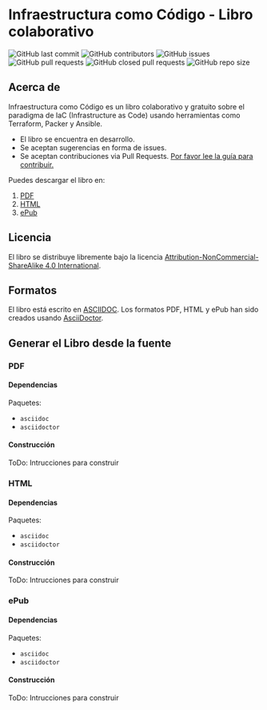 

# Infraestructura como Código - Libro colaborativo

![GitHub last commit](https://img.shields.io/github/last-commit/gnuowned/iac-libro) ![GitHub contributors](https://img.shields.io/github/contributors/gnuowned/iac-libro?style=plastic) ![GitHub issues](https://img.shields.io/github/issues/gnuowned/iac-libro) ![GitHub pull requests](https://img.shields.io/github/issues-pr-raw/gnuowned/iac-libro) ![GitHub closed pull requests](https://img.shields.io/github/issues-pr-closed-raw/gnuowned/iac-libro) ![GitHub repo size](https://img.shields.io/github/repo-size/gnuowned/iac-libro)
## Acerca de ##

Infraestructura como Código es un libro colaborativo y gratuito sobre el paradigma de IaC (Infrastructure as Code) usando herramientas como Terraform, Packer y Ansible.

 - El libro se encuentra en desarrollo.
 - Se aceptan sugerencias en forma de issues. 
 - Se aceptan contribuciones via Pull Requests. [Por favor lee la guía para contribuir.](Contributing.md)

Puedes descargar el libro en:

 1.  [PDF](https://example.com)
 2.  [HTML](https://example.com)
 1.  [ePub](https://example.com)


## Licencia ##
El libro se distribuye libremente bajo la licencia [Attribution-NonCommercial-ShareAlike 4.0 International](<http://creativecommons.org/licenses/by-nc-sa/4.0/>).

## Formatos ##
El libro está escrito en [ASCIIDOC](https://asciidoc.org/). Los formatos PDF, HTML y ePub  han sido creados usando [AsciiDoctor](https://asciidoctor.org/).


## Generar el Libro desde la fuente ##

### PDF

#### Dependencias

Paquetes:

* `asciidoc`
* `asciidoctor`


#### Construcción

ToDo: Intrucciones para construir


### HTML

#### Dependencias

Paquetes:

* `asciidoc`
* `asciidoctor`


#### Construcción

ToDo: Intrucciones para construir

### ePub

#### Dependencias

Paquetes:

* `asciidoc`
* `asciidoctor`


#### Construcción

ToDo: Intrucciones para construir


